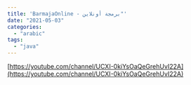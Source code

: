 ```yaml
---
title: 'BarmajaOnline - برمجة أونلاين"'
date: "2021-05-03"
categories:
  - "arabic"
tags:
  - "java"
---
```


[https://youtube.com/channel/UCXI-0kiYsOaQeGrehUvI22A](https://youtube.com/channel/UCXI-0kiYsOaQeGrehUvI22A)
